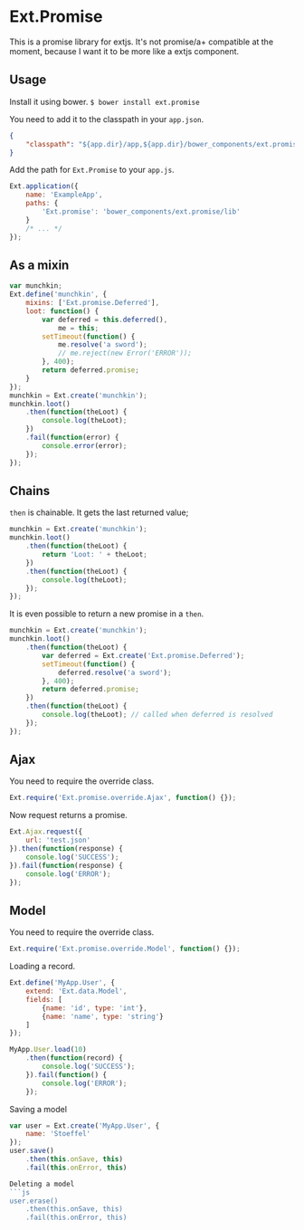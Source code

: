 Ext.Promise
===========

This is a promise library for extjs. It's not promise/a+ compatible at the moment, because I want it to be more like a extjs component.

Usage
-----

Install it using bower.
`$ bower install ext.promise`

You need to add it to the classpath in your `app.json`.
```json
{
    "classpath": "${app.dir}/app,${app.dir}/bower_components/ext.promise",
}
```

Add the path for `Ext.Promise` to your `app.js`.
```js
Ext.application({
    name: 'ExampleApp',
    paths: {
        'Ext.promise': 'bower_components/ext.promise/lib'
    }
    /* ... */
});
```

As a mixin
----------
```js
var munchkin;
Ext.define('munchkin', {
    mixins: ['Ext.promise.Deferred'],
    loot: function() {
        var deferred = this.deferred(),
            me = this;
        setTimeout(function() {
            me.resolve('a sword');
            // me.reject(new Error('ERROR'));
        }, 400);
        return deferred.promise;
    }
});
munchkin = Ext.create('munchkin');
munchkin.loot()
    .then(function(theLoot) {
        console.log(theLoot);
    })
    .fail(function(error) {
        console.error(error);
    });
});
```

Chains
------
`then` is chainable. It gets the last returned value;
```js
munchkin = Ext.create('munchkin');
munchkin.loot()
    .then(function(theLoot) {
        return 'Loot: ' + theLoot;
    })
    .then(function(theLoot) {
        console.log(theLoot);
    });
});
```

It is even possible to return a new promise in a `then`.
```js
munchkin = Ext.create('munchkin');
munchkin.loot()
    .then(function(theLoot) {
        var deferred = Ext.create('Ext.promise.Deferred');
        setTimeout(function() {
            deferred.resolve('a sword');
        }, 400);
        return deferred.promise;
    })
    .then(function(theLoot) {
        console.log(theLoot); // called when deferred is resolved
    });
});
```

Ajax
----
You need to require the override class.
```js
Ext.require('Ext.promise.override.Ajax', function() {});
```

Now request returns a promise.
```js
Ext.Ajax.request({
    url: 'test.json'
}).then(function(response) {
    console.log('SUCCESS');
}).fail(function(response) {
    console.log('ERROR');
});
```

Model
-----

You need to require the override class.
```js
Ext.require('Ext.promise.override.Model', function() {});
```

Loading a record.
```js
Ext.define('MyApp.User', {
    extend: 'Ext.data.Model',
    fields: [
        {name: 'id', type: 'int'},
        {name: 'name', type: 'string'}
    ]
});

MyApp.User.load(10)
    .then(function(record) {
        console.log('SUCCESS');
    }).fail(function() {
        console.log('ERROR');
    });
```

Saving a model
```js
var user = Ext.create('MyApp.User', {
    name: 'Stoeffel'
});
user.save()
    .then(this.onSave, this)
    .fail(this.onError, this)

Deleting a model
```js
user.erase()
    .then(this.onSave, this)
    .fail(this.onError, this)
```
